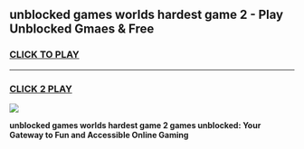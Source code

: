 
## unblocked games worlds hardest game 2 - Play Unblocked Gmaes & Free
<h3>
<a href="https://news.freeplayer.one?title=unblocked_games_worlds_hardest_game_2&ref=23F">CLICK TO PLAY</a></h3>
<hr>

<h3>
<a href="https://news.freeplayer.one?title=unblocked_games_worlds_hardest_game_2&ref=23F">CLICK 2 PLAY</a>
  
</h3>

<a href="https://news.freeplayer.one?title=unblocked_games_worlds_hardest_game_2&ref=23F/"><img src="https://clearcache.store/games.png"></a>


**unblocked games worlds hardest game 2 games unblocked: Your Gateway to Fun and Accessible Online Gaming**
